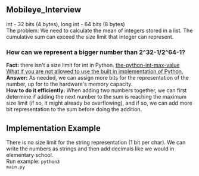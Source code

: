 ## Mobileye_Interview

int - 32 bits (4 bytes), long int - 64 bits (8 bytes)
<br>
The problem: We need to calculate the mean of integers stored in a list. The cumulative sum can exceed the size limit that integer can represent.
<br>
<h3>How can we represent a bigger number than 2^32-1/2^64-1?</h3>
<p>
<b>Fact:</b> there isn't a size limit for int in Python. <a href="https://note.nkmk.me/en/python-int-max-value/"> the-python-int-max-value </a>
<br>
<ins>What if you are not allowed to use the built in implementation of Python.</ins>
<br>
<b>Answer:</b> As needed, we can assign more bits for the representation of the number, up for to the hardware's memory capacity.
<br> 
<b>How to do it efficiently:</b> When adding two numbers together, we can first determine if adding the next number to the sum is reaching the maximum size limit (if so, it might already be overflowing), and if so, we can add more bit representation to the sum before doing the addition. 
</p>

## Implementation Example
There is no size limit for the string representation (1 bit per char). We can write the numbers as strings and then add decimals like we would in elementary school.
<br>
Run example:
<code>python3 main.py</code>

